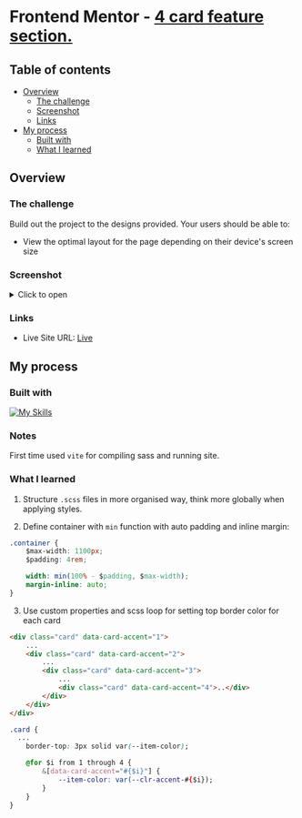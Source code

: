 # Frontend Mentor - [4 card feature section.](https://github.com/solracss/fem-4-card-feature-section)

## Table of contents

- [Overview](#overview)
  - [The challenge](#the-challenge)
  - [Screenshot](#screenshot)
  - [Links](#links)
- [My process](#my-process)
  - [Built with](#built-with)
  - [What I learned](#what-i-learned)

## Overview

### The challenge

Build out the project to the designs provided.
Your users should be able to:

- View the optimal layout for the page depending on their device's screen size

### Screenshot

<details>

<summary>Click to open</summary>

![Desktop]()
![Mobile]()

</details>

### Links

- Live Site URL: [Live]()

## My process

### Built with

[![My Skills](https://skillicons.dev/icons?i=html,css,sass,vscode,vite)](https://skillicons.dev)

### Notes

First time used `vite` for compiling sass and running site.

### What I learned

1. Structure `.scss` files in more organised way, think more globally when applying styles.

2. Define container with `min` function with auto padding and inline margin:

```css
.container {
	$max-width: 1100px;
	$padding: 4rem;

	width: min(100% - $padding, $max-width);
	margin-inline: auto;
}
```

3. Use custom properties and scss loop for setting top border color for each card

```html
<div class="card" data-card-accent="1">
	...
	<div class="card" data-card-accent="2">
		...
		<div class="card" data-card-accent="3">
			...
			<div class="card" data-card-accent="4">..</div>
		</div>
	</div>
</div>
```

```css
.card {
  ...
	border-top: 3px solid var(--item-color);

	@for $i from 1 through 4 {
		&[data-card-accent="#{$i}"] {
			--item-color: var(--clr-accent-#{$i});
		}
	}
}
```
